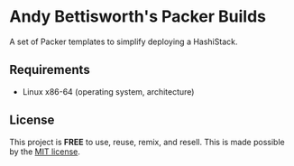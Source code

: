# Andy Bettisworth's Packer Builds

A set of Packer templates to simplify deploying a HashiStack.

## Requirements

- Linux x86-64 (operating system, architecture)

## License

This project is __FREE__ to use, reuse, remix, and resell.
This is made possible by the [MIT license](/LICENSE).
